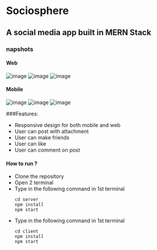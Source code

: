 # Sociosphere
## A social media app built in MERN Stack

### napshots
#### Web
![image](https://user-images.githubusercontent.com/116620586/230324159-1ace015c-cdef-4562-a9a0-e460f201ee77.png)
![image](https://user-images.githubusercontent.com/116620586/230324176-f58dea53-2eea-48e3-84ef-5506783ae25d.png)
![image](https://user-images.githubusercontent.com/116620586/230324198-216451f2-ae38-4703-b91b-180c660e506e.png)
#### Mobile
![image](https://user-images.githubusercontent.com/116620586/230324229-121a9046-e339-45be-b7c0-f706f572c729.png)
![image](https://user-images.githubusercontent.com/116620586/230324246-2165894f-9eaf-43d1-9dff-cbd014b37b48.png)
![image](https://user-images.githubusercontent.com/116620586/230324367-6013a2c3-fa8f-47fa-9d02-dfa4a92e9190.png)


###Features:
- Responsive design for both mobile and web
- User can post with attachment
- User can make friends
- User can like
- User can comment on post


#### How to run ?

- Clone the repository
- Open 2 terminal 
- Type in the following command in 1st terminal
   ```
   cd server
   npm install
   npm start
   ```
- Type in the following command in 1st terminal
   ```
   cd client
   npm install
   npm start
   ```
  
